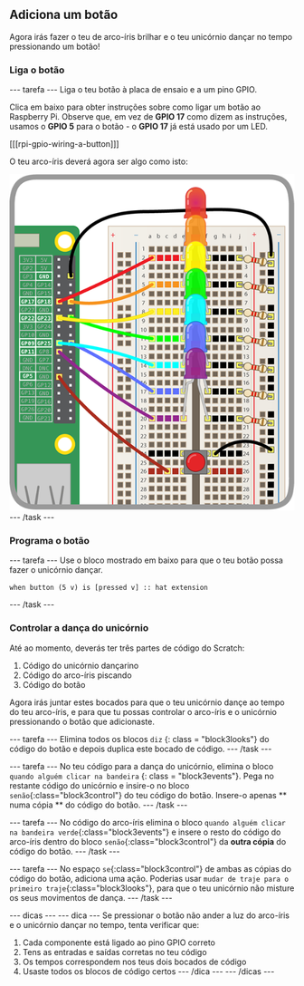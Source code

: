 ## Adiciona um botão

Agora irás fazer o teu de arco-íris brilhar e o teu unicórnio dançar no tempo pressionando um botão!

### Liga o botão

\--- tarefa \--- Liga o teu botão à placa de ensaio e a um pino GPIO.

Clica em baixo para obter instruções sobre como ligar um botão ao Raspberry Pi. Observe que, em vez de **GPIO 17** como dizem as instruções, usamos o **GPIO 5** para o botão - o **GPIO 17** já está usado por um LED.

[[[rpi-gpio-wiring-a-button]]]

O teu arco-íris deverá agora ser algo como isto:

![Arco-íris com botão](images/rainbowbutton.png) \--- /task \---

### Programa o botão

\--- tarefa \--- Use o bloco mostrado em baixo para que o teu botão possa fazer o unicórnio dançar.

```blocks3
when button (5 v) is [pressed v] :: hat extension
```

\--- /task \---

### Controlar a dança do unicórnio

Até ao momento, deverás ter três partes de código do Scratch:

1. Código do unicórnio dançarino
2. Código do arco-íris piscando
3. Código do botão

Agora irás juntar estes bocados para que o teu unicórnio dançe ao tempo do teu arco-íris, e para que tu possas controlar o arco-íris e o unicórnio pressionando o botão que adicionaste.

\--- tarefa \--- Elimina todos os blocos `diz` {: class = "block3looks"} do código do botão e depois duplica este bocado de código. \--- /task \---

\--- tarefa \--- No teu código para a dança do unicórnio, elimina o bloco `quando alguém clicar na bandeira` {: class = "block3events"}. Pega no restante código do unicórnio e insire-o no bloco `senão`{:class="block3control"} do teu código do botão. Insere-o apenas ** numa cópia ** do código do botão. \--- /task \---

\--- tarefa \--- No código do arco-íris elimina o bloco `quando alguém clicar na bandeira verde`{:class="block3events"} e insere o resto do código do arco-íris dentro do bloco `senão`{:class="block3control"} da **outra cópia** do código do botão. \--- /task \---

\--- tarefa \--- No espaço `se`{:class="block3control"} de ambas as cópias do código do botão, adiciona uma ação. Poderias usar `mudar de traje para o primeiro traje`{:class="block3looks"}, para que o teu unicórnio não misture os seus movimentos de dança. \--- /task \---

\--- dicas \--- \--- dica \--- Se pressionar o botão não ander a luz do arco-íris e o unicórnio dançar no tempo, tenta verificar que:

1. Cada componente está ligado ao pino GPIO correto
2. Tens as entradas e saídas corretas no teu código
3. Os tempos correspondem nos teus dois bocados de código
4. Usaste todos os blocos de código certos \--- /dica \--- \--- /dicas \---